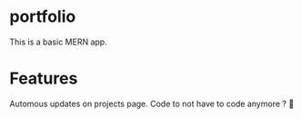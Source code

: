 # portfolio

This is a basic MERN app.

# Features

Automous updates on projects page. Code to not have to code anymore ? :thinking: